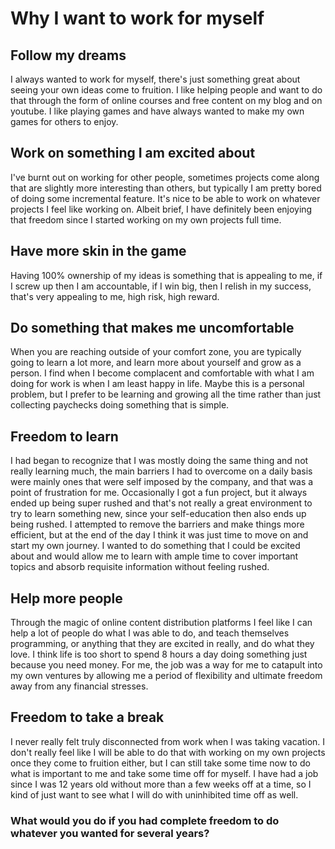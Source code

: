 # Why I want to work for myself

## Follow my dreams

I always wanted to work for myself, there's just something great about seeing your own ideas come to fruition.
I like helping people and want to do that through the form of online courses and free content on my blog and on youtube.
I like playing games and have always wanted to make my own games for others to enjoy.

## Work on something I am excited about

I've burnt out on working for other people, sometimes projects come along that are slightly more interesting than others, but typically I am pretty bored of doing some incremental feature. It's nice to be able to work on whatever projects I feel like working on. Albeit brief, I have definitely been enjoying that freedom since I started working on my own projects full time.

## Have more skin in the game

Having 100% ownership of my ideas is something that is appealing to me, if I screw up then I am accountable, if I win big, then I relish in my success, that's very appealing to me, high risk, high reward.

## Do something that makes me uncomfortable

When you are reaching outside of your comfort zone, you are typically going to learn a lot more, and learn more about yourself and grow as a person. I find when I become complacent and comfortable with what I am doing for work is when I am least happy in life. Maybe this is a personal problem, but I prefer to be learning and growing all the time rather than just collecting paychecks doing something that is simple.

## Freedom to learn

I had began to recognize that I was mostly doing the same thing and not really learning much, the main barriers I had to overcome on a daily basis were mainly ones that were self imposed by the company, and that was a point of frustration for me. Occasionally I got a fun project, but it always ended up being super rushed and that's not really a great environment to try to learn something new, since your self-education then also ends up being rushed. I attempted to remove the barriers and make things more efficient, but at the end of the day I think it was just time to move on and start my own journey. I wanted to do something that I could be excited about and would allow me to learn with ample time to cover important topics and absorb requisite information without feeling rushed.

## Help more people

Through the magic of online content distribution platforms I feel like I can help a lot of people do what I was able to do, and teach themselves programming, or anything that they are excited in really, and do what they love. I think life is too short to spend 8 hours a day doing something just because you need money. For me, the job was a way for me to catapult into my own ventures by allowing me a period of flexibility and ultimate freedom away from any financial stresses.

## Freedom to take a break

I never really felt truly disconnected from work when I was taking vacation. I don't really feel like I will be able to do that with working on my own projects once they come to fruition either, but I can still take some time now to do what is important to me and take some time off for myself. I have had a job since I was 12 years old without more than a few weeks off at a time, so I kind of just want to see what I will do with uninhibited time off as well.

### What would you do if you had complete freedom to do whatever you wanted for several years?
